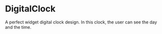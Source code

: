 # DigitalClock
A perfect widget digital clock design. In this clock, the user can see the day and the time.
